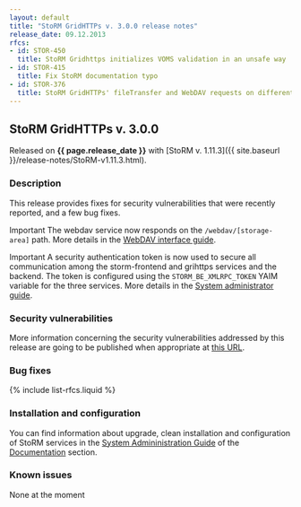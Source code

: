 ```yaml
---
layout: default
title: "StoRM GridHTTPs v. 3.0.0 release notes"
release_date: 09.12.2013
rfcs:
- id: STOR-450
  title: StoRM Gridhttps initializes VOMS validation in an unsafe way
- id: STOR-415
  title: Fix StoRM documentation typo
- id: STOR-376
  title: StoRM GridHTTPs' fileTransfer and WebDAV requests on different context-paths
---
```


## StoRM GridHTTPs v. 3.0.0

Released on **{{ page.release_date }}** with [StoRM v. 1.11.3]({{ site.baseurl }}/release-notes/StoRM-v1.11.3.html).

### Description

This release provides fixes for security vulnerabilities that were recently reported, and a few bug fixes.
  
<span class="label label-info">Important</span> The webdav service now responds on 
the `/webdav/[storage-area]` path. More details in the [WebDAV interface guide][storm-webdav-guide]. 

<span class="label label-info">Important</span> A security authentication token is now used
to secure all communication among the storm-frontend and grihttps services and the 
backend. The token is configured using the `STORM_BE_XMLRPC_TOKEN` YAIM variable for
the three services. More details in the [System administrator guide][storm-sysadmin-guide].

### Security vulnerabilities

More information concerning the security vulnerabilities addressed by this release are going to be published when appropriate at [this URL](https://wiki.egi.eu/wiki/SVG:Advisory-SVG-2012-4598).

### Bug fixes

{% include list-rfcs.liquid %}

### Installation and configuration

You can find information about upgrade, clean installation and configuration of StoRM services in the [System Admininistration Guide][storm-sysadmin-guide] of the [Documentation][storm-documentation] section.

### Known issues

None at the moment

[storm-documentation]: {{site.baseurl}}/documentation.html
[storm-sysadmin-guide]: {{site.baseurl}}/documentation/sysadmin-guide/1.11.3
[storm-webdav-guide]: {{site.baseurl}}/documentation/webdav-guide/3.0.0

